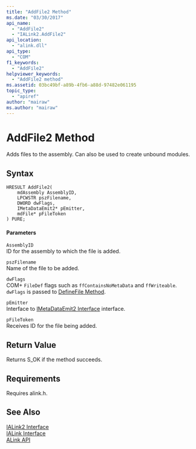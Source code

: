 ```yaml
---
title: "AddFile2 Method"
ms.date: "03/30/2017"
api_name: 
  - "AddFile2"
  - "IALink2.AddFile2"
api_location: 
  - "alink.dll"
api_type: 
  - "COM"
f1_keywords: 
  - "AddFile2"
helpviewer_keywords: 
  - "AddFile2 method"
ms.assetid: 03bc49bf-a89b-4fb6-a88d-97482e061195
topic_type: 
  - "apiref"
author: "mairaw"
ms.author: "mairaw"
---
```

# AddFile2 Method
Adds files to the assembly. Can also be used to create unbound modules.  
  
## Syntax  
  
```  
HRESULT AddFile2(  
    mdAssembly AssemblyID,  
    LPCWSTR pszFilename,  
    DWORD dwFlags,  
    IMetaDataEmit2* pEmitter,  
    mdFile* pFileToken  
) PURE;  
```  
  
#### Parameters  
 `AssemblyID`  
 ID for the assembly to which the file is added.  
  
 `pszFilename`  
 Name of the file to be added.  
  
 `dwFlags`  
 COM+ `FileDef` flags such as `ffContainsNoMetaData` and `ffWriteable`. `dwFlags` is passed to [DefineFile Method](../../../../docs/framework/unmanaged-api/metadata/imetadataassemblyemit-definefile-method.md).  
  
 `pEmitter`  
 Interface to [IMetaDataEmit2 Interface](../../../../docs/framework/unmanaged-api/metadata/imetadataemit2-interface.md) interface.  
  
 `pFileToken`  
 Receives ID for the file being added.  
  
## Return Value  
 Returns S_OK if the method succeeds.  
  
## Requirements  
 Requires alink.h.  
  
## See Also  
 [IALink2 Interface](../../../../docs/framework/unmanaged-api/alink/ialink2-interface.md)  
 [IALink Interface](../../../../docs/framework/unmanaged-api/alink/ialink-interface.md)  
 [ALink API](../../../../docs/framework/unmanaged-api/alink/index.md)
